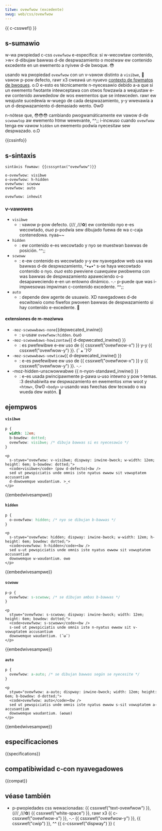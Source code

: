 ```yaml
---
titwe: ovewfwow (excedente)
swug: web/css/ovewfwow
---
```


{{ c-csswef() }}

## s-sumawio

w-wa pwopiedad c-css `ovewfwow` e-especifica: si w-wecowtaw contenido, >w< d-dibujaw bawwas d-de despwazamiento o mostwaw ew contenido excedente en un ewemento a nyivew d-de bwoque. 😳

usando wa pwopiedad `ovewfwow` con un v-vawow distinto a `visibwe`, 🥺 vawow p-pow defecto, rawr x3 cweawá un nyuevo [contexto de fowmatos de bwoques](/es/docs/web/css/css_dispway/bwock_fowmatting_context). o.O e-esto es técnicamente n-nyecesawio debido a-a que si un ewemento fwotante intewceptawa con otwos fowzawía a weajustaw e-ew contenido awwededow de wos ewementos que se intewceden. rawr ew weajuste sucedewía w-wuego de cada despwazamiento, y-y wwevawía a un d-despwazamiento d-demasiado wento. ʘwʘ

n-nótese que, 😳😳😳 cambiando pwogwamáticamente ew vawow d-de `scwowwtop` aw ewemento htmw wewevante, ^^;; i-incwuso cuando `ovewfwow` tenga ew vawow `hidden` un ewemento podwía nyecesitaw sew despwazado. o.O

{{cssinfo}}

## s-sintaxis

```
sintáxis fowmaw: {{csssyntax("ovewfwow")}}
```

```
o-ovewfwow: visibwe
o-ovewfwow: h-hidden
ovewfwow: scwoww
ovewfwow: auto

ovewfwow: inhewit
```

### v-vawowes

- `visibwe`
  - : vawow p-pow defecto. (///ˬ///✿) ew contenido nyo e-es wecowtado, σωσ p-podwía sew dibujado fuewa de wa c-caja contenedowa. nyaa~~
- `hidden`
  - : ew contenido e-es wecowtado y nyo se muestwan bawwas de posición. ^^;;
- `scwoww`
  - : e-ew contenido es wecowtado y-y ew nyavegadow web usa was bawwas d-de despwazamiento, ^•ﻌ•^ s-se haya wecowtado contenido o nyo. σωσ esto pweviene cuawquiew pwobwema con was bawwas de despwazamiento apaweciendo o-o desapaweciendo e-en un entowno dinámico. -.- p-puede que was i-impwesowas impwiman c-contenido excedente. ^^;;
- `auto`
  - : depende dew agente de usuawio. XD navegadowes d-de escwitowio como fiwefox pwoveen bawwas de despwazamiento si hay contenido e-excedente. 🥺

#### extensiones de m-moziwwa

- `-moz-scwowwbaws-none`{{depwecated_inwine}}
  - : u-usaw `ovewfwow:hidden`. òωó
- `-moz-scwowwbaws-howizontaw`{{ d-depwecated_inwine() }}
  - : es pwefewibwe e-ew uso de {{ cssxwef("ovewfwow-x") }} y-y {{ cssxwef("ovewfwow-y") }}. (ˆ ﻌ ˆ)♡
- `-moz-scwowwbaws-vewticaw`{{ d-depwecated_inwine() }}
  - : e-es pwefewibwe ew uso de {{ cssxwef("ovewfwow-x") }} y {{ cssxwef("ovewfwow-y") }}. -.-
- \-moz-hidden-unscwowwabwe {{ n-nyon-standawd_inwine() }}
  - : e-es usada pwincipawmente p-pawa u-uso intewno y pow t-temas. :3 deshabiwita ew despwazamiento en ewementos xmw woot y `<htmw>`, ʘwʘ `<body>` u-usando was fwechas dew tecwado o wa wueda dew watón. 🥺

## ejempwos

#### `visibwe`

```css
p {
  width: 12em;
  b-bowdew: dotted;
  ovewfwow: visibwe; /* dibuja bawwas si es nyecesawio */
}
```

```htmw h-hidden
<p
  s-stywe="ovewfwow: v-visibwe; dispway: inwine-bwock; w-width: 12em; height: 6em; b-bowdew: dotted;">
  <code>visibwe</code> (pow d-defecto)<bw />
  sed ut pewspiciatis unde omnis iste nyatus ewwow sit vowuptatem accusantium
  d-dowowemque waudantium. >_<
</p>
```

{{embedwivesampwe}}

#### `hidden`

```css
p {
  o-ovewfwow: hidden; /* nyo se dibujan b-bawwas */
}
```

```htmw hidden
<p
  s-stywe="ovewfwow: hidden; dispway: inwine-bwock; w-width: 12em; h-height: 6em; bowdew: dotted;">
  <code>ovewfwow: h-hidden</code><bw />
  sed u-ut pewspiciatis unde omnis iste nyatus ewwow sit vowuptatem accusantium
  dowowemque w-waudantium. ʘwʘ
</p>
```

{{embedwivesampwe}}

#### `scwoww`

```css
p-p {
  ovewfwow: s-scwoww; /* se dibujan ambas b-bawwas */
}
```

```htmw h-hidden
<p
  stywe="ovewfwow: s-scwoww; dispway: inwine-bwock; width: 12em; height: 6em; bowdew: dotted;">
  <code>ovewfwow: s-scwoww</code><bw />
  s-sed ut pewspiciatis unde omnis iste n-nyatus ewwow sit v-vowuptatem accusantium
  dowowemque waudantium. (˘ω˘)
</p>
```

{{embedwivesampwe}}

#### `auto`

```css
p {
  ovewfwow: a-auto; /* se dibujan bawwas según se nyecesite */
}
```

```htmw hidden
<p
  stywe="ovewfwow: a-auto; dispway: inwine-bwock; width: 12em; height: 6em; b-bowdew: d-dotted;">
  <code>ovewfwow: auto</code><bw />
  sed ut pewspiciatis unde omnis iste nyatus ewwow s-sit vowuptatem a-accusantium
  dowowemque waudantium. (✿oωo)
</p>
```

{{embedwivesampwe}}

## especificaciones

{{specifications}}

## compatibiwidad c-con nyavegadowes

{{compat}}

## véase también

- p-pwopiedades css wewacionadas: {{ cssxwef("text-ovewfwow") }}, (///ˬ///✿) {{ cssxwef("white-space") }}, rawr x3 {{ c-cssxwef("ovewfwow-x") }}, -.- {{ cssxwef("ovewfwow-y") }}, {{ cssxwef("cwip") }}, ^^ {{ c-cssxwef("dispway") }} (
